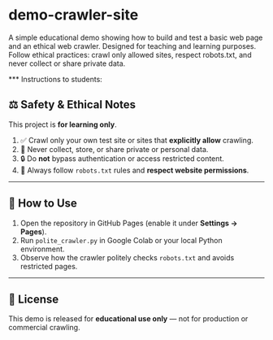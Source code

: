 # demo-crawler-site
A simple educational demo showing how to build and test a basic web page and an ethical web crawler. Designed for teaching and learning purposes. Follow ethical practices: crawl only allowed sites, respect robots.txt, and never collect or share private data.


*** Instructions to students:
## ⚖️ Safety & Ethical Notes

This project is **for learning only**.

1. ✅ Crawl only your own test site or sites that **explicitly allow** crawling.  
2. 🚫 Never collect, store, or share private or personal data.  
3. 🔒 Do **not** bypass authentication or access restricted content.  
4. 🤖 Always follow `robots.txt` rules and **respect website permissions**.  

---

## 🧭 How to Use

1. Open the repository in GitHub Pages (enable it under **Settings → Pages**).  
2. Run `polite_crawler.py` in Google Colab or your local Python environment.  
3. Observe how the crawler politely checks `robots.txt` and avoids restricted pages.

---

## 📘 License

This demo is released for **educational use only** — not for production or commercial crawling.
